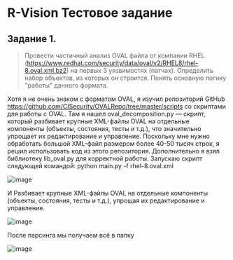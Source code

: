# R-Vision Тестовое задание

## Задание 1.

 > Провести частичный анализ OVAL файла от компании RHEL
(https://www.redhat.com/security/data/oval/v2/RHEL8/rhel-8.oval.xml.bz2) на
первых 3 уязвимостях (патчах). Определить набор объектов, из которых он
строится. Понять основную логику "работы" данного формата.

Хотя я не очень знаком с форматом OVAL, я изучил репозиторий GitHub https://github.com/CISecurity/OVALRepo/tree/master/scripts со скриптами для работы с OVAL. Там я нашел oval_decomposition.py — скрипт, который разбивает крупные XML-файлы OVAL на отдельные компоненты (объекты, состояния, тесты и т.д.), что значительно упрощает их редактирование и управление. Поскольку мне нужно обработать большой XML-файл размером более 40-50 тысяч строк, я решил использовать код из этого репозитория. Дополнительно я взял библиотеку lib_oval.py для корректной работы. Запускаю скрипт следующей командой: python main.py -f rhel-8.oval.xml

![image](https://github.com/user-attachments/assets/26d59140-5bfb-41bd-89fd-160593472e2e)

И Разбивает крупные XML-файлы OVAL на отдельные компоненты (объекты, состояния, тесты и т.д.), упрощая их редактирование и управление.

![image](https://github.com/user-attachments/assets/d0c71f53-ba18-49de-a1cd-ff1ae4b43e5a)


После парсинга мы получаем всё в папку 


![image](https://github.com/user-attachments/assets/a2acd6a2-8722-4552-8f62-befd50c85575)
